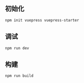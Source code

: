 ## 初始化
```bash
npm init vuepress vuepress-starter
```

## 调试
```bash
npm run dev
```

## 构建
```bash
npm run build
```